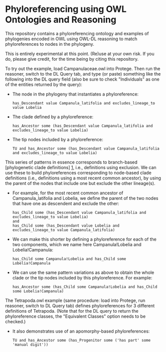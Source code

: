 Phyloreferencing using OWL Ontologies and Reasoning
===================================================

This repository contains a phyloreferencing ontology and examples of phylogenies encoded in OWL using OWL-DL reasoning to match phyloreferences to nodes in the phylogeny.

This is entirely experimental at this point. (Re)use at your own risk. If you do, please give credit, for the time being by citing this repository.

To try out the example, load Campanulaceae.owl into Protege. Then run the reasoner, switch to the DL Query tab, and type (or paste) something like the following into the DL query field (also be sure to check "Individuals" as one of the entities returned by the query):

* The node in the phylogeny that instantiates a phyloreference:

  ```
  has_Descendant value Campanula_latifolia and excludes_lineage_to value Lobelia
  ```

* The clade defined by a phyloreference:

  ```
  has_Ancestor some (has_Descendant value Campanula_latifolia and excludes_lineage_to value Lobelia)
  ```

* The tip nodes included by a phyloreference:

  ```
  TU and has_Ancestor some (has_Descendant value Campanula_latifolia and excludes_lineage_to value Lobelia)
  ```

This series of patterns in essence corresponds to branch-based [phylogenetic clade definitions] [1], i.e., definitions using exclusion. We can use these to build phyloreferences corresponding to node-based clade definitions (i.e., definitions using a most recent common ancestor), by using the parent of the nodes that include one but exclude the other lineage(s).

* For example, for the most recent common ancestor of Campanula_latifolia and Lobelia, we define the parent of the two nodes that have one as descendent and exclude the other:

  ```
  has_Child some (has_Descendant value Campanula_latifolia and excludes_lineage_to value Lobelia)
  and
  has_Child some (has_Descendant value Lobelia and excludes_lineage_to value Campanula_latifolia)
  ```

* We can make this shorter by defining a phyloreference for each of the two components, which we name here Campanula!Lobelia and Lobelia!Campanula:

  ```
  has_Child some Campanula!Lobelia and has_Child some Lobelia!Campanula
  ```

* We can use the same pattern variations as above to obtain the whole clade or the tip nodes included by this phyloreference. For example:

  ```
  has_Ancestor some (has_Child some Campanula!Lobelia and has_Child some Lobelia!Campanula)
  ```

The Tetrapoda.owl example (same procedure: load into Protege, run reasoner, switch to DL Query tab) defines phyloreferences for 3 different definitions of Tetrapoda. (Note that for the DL query to return the phyloreference classes, the "Equivalent Classes" option needs to be checked.)

* It also demonstrates use of an apomorphy-based phyloreferences:

  ```
  TU and has_Ancestor some (has_Progenitor some ('has part' some 'manual digit'))
  ```

[1]: http://dx.doi.org/10.1080/106351591007453 (P. C. Sereno, “The logical basis of phylogenetic taxonomy.,” Systematic Biology, vol. 54, no. 4, pp. 595–619, Aug. 2005.)
